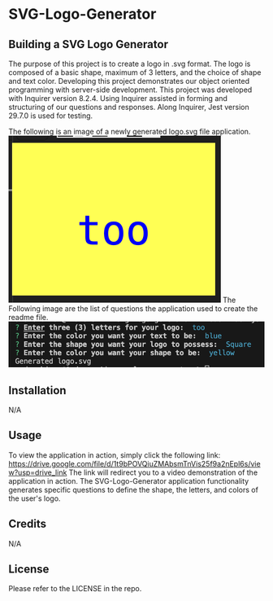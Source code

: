 # SVG-Logo-Generator

## Building a SVG Logo Generator

The purpose of this project is to create a logo in .svg format. The logo is composed of a basic shape, maximum of 3 letters, and the choice of shape and text color. Developing this project demonstrates our object oriented programming with server-side development.
This project was developed with Inquirer version 8.2.4. Using Inquirer assisted in forming and structuring of our questions and responses. Along Inquirer, Jest version 29.7.0 is used for testing. 

The following is an image of a newly generated logo.svg file application.
![Alt text](./assets/images/logoScreenShot.png)
The Following image are the list of questions the application used to create the readme file.
![Alt text](./assets/images/logoQustionPic.png)



## Installation

N/A

## Usage

To view the application in action, simply click the following link: https://drive.google.com/file/d/1t9bPOVQiuZMAbsmTnVis25f9a2nEpl6s/view?usp=drive_link
The link will redirect you to a video demonstration of the application in action. The SVG-Logo-Generator application functionality generates specific questions to define the shape, the letters, and colors of the user's logo. 

## Credits

N/A

## License

Please refer to the LICENSE in the repo.